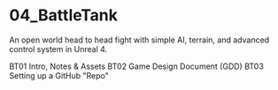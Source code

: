 # 04_BattleTank
An open world head to head fight with simple AI, terrain, and advanced control system in Unreal 4.

BT01 Intro, Notes & Assets
BT02 Game Design Document (GDD)
BT03 Setting up a GitHub "Repo"
